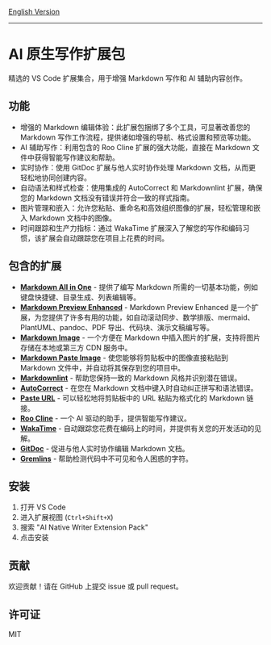 [English Version](README.md)

---

# AI 原生写作扩展包

精选的 VS Code 扩展集合，用于增强 Markdown 写作和 AI 辅助内容创作。

## 功能

- 增强的 Markdown 编辑体验：此扩展包捆绑了多个工具，可显著改善您的 Markdown 写作工作流程，提供诸如增强的导航、格式设置和预览等功能。
- AI 辅助写作：利用包含的 Roo Cline 扩展的强大功能，直接在 Markdown 文件中获得智能写作建议和帮助。
- 实时协作：使用 GitDoc 扩展与他人实时协作处理 Markdown 文档，从而更轻松地协同创建内容。
- 自动语法和样式检查：使用集成的 AutoCorrect 和 Markdownlint 扩展，确保您的 Markdown 文档没有错误并符合一致的样式指南。
- 图片管理和嵌入：允许您粘贴、重命名和高效组织图像的扩展，轻松管理和嵌入 Markdown 文档中的图像。
- 时间跟踪和生产力指标：通过 WakaTime 扩展深入了解您的写作和编码习惯，该扩展会自动跟踪您在项目上花费的时间。

## 包含的扩展

- **[Markdown All in One](https://marketplace.visualstudio.com/items?itemName=yzhang.markdown-all-in-one)** - 提供了编写 Markdown 所需的一切基本功能，例如键盘快捷键、目录生成、列表编辑等。
- **[Markdown Preview Enhanced](https://marketplace.visualstudio.com/items?itemName=shd101wyy.markdown-preview-enhanced)** - Markdown Preview Enhanced 是一个扩展，为您提供了许多有用的功能，如自动滚动同步、数学排版、mermaid、PlantUML、pandoc、PDF 导出、代码块、演示文稿编写等。
- **[Markdown Image](https://marketplace.visualstudio.com/items?itemName=hancel.markdown-image)** - 一个方便在 Markdown 中插入图片的扩展，支持将图片存储在本地或第三方 CDN 服务中。
- **[Markdown Paste Image](https://marketplace.visualstudio.com/items?itemName=telesoho.vscode-markdown-paste-image)** - 使您能够将剪贴板中的图像直接粘贴到 Markdown 文件中，并自动将其保存到您的项目中。
- **[Markdownlint](https://marketplace.visualstudio.com/items?itemName=davidanson.vscode-markdownlint)** - 帮助您保持一致的 Markdown 风格并识别潜在错误。
- **[AutoCorrect](https://marketplace.visualstudio.com/items?itemName=huacnlee.autocorrect)** - 在您在 Markdown 文档中键入时自动纠正拼写和语法错误。
- **[Paste URL](https://marketplace.visualstudio.com/items?itemName=kukushi.pasteurl)** - 可以轻松地将剪贴板中的 URL 粘贴为格式化的 Markdown 链接。
- **[Roo Cline](https://marketplace.visualstudio.com/items?itemName=RooVeterinaryInc.roo-cline)** - 一个 AI 驱动的助手，提供智能写作建议。
- **[WakaTime](https://marketplace.visualstudio.com/items?itemName=WakaTime.vscode-wakatime)** - 自动跟踪您花费在编码上的时间，并提供有关您的开发活动的见解。
- **[GitDoc](https://marketplace.visualstudio.com/items?itemName=vsls-contrib.gitdoc)** - 促进与他人实时协作编辑 Markdown 文档。
- **[Gremlins](https://marketplace.visualstudio.com/items?itemName=nhoizey.gremlins)** - 帮助检测代码中不可见和令人困惑的字符。

## 安装

1. 打开 VS Code
2. 进入扩展视图 (`Ctrl+Shift+X`)
3. 搜索 "AI Native Writer Extension Pack"
4. 点击安装

## 贡献

欢迎贡献！请在 GitHub 上提交 issue 或 pull request。

## 许可证

MIT

